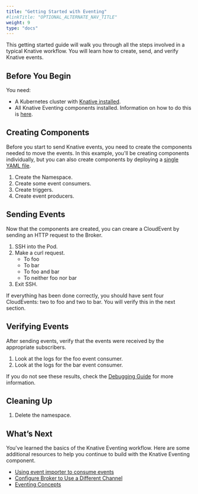 ```yaml
---
title: "Getting Started with Eventing"
#linkTitle: "OPTIONAL_ALTERNATE_NAV_TITLE"
weight: 9
type: "docs"
---
```


This getting started guide will walk you through all the steps involved in a typical Knative workflow. You will learn how to create, send, and verify Knative events.

## Before You Begin

You need:

- A Kubernetes cluster with [Knative installed](https://knative.dev/docs/install/index.html).
- All Knative Eventing components installed. Information on how to do this is [here](https://knative.dev/docs/install/knative-custom-install/). 

## Creating Components

Before you start to send Knative events, you need to create the components needed to move the events. In this example, you'll be creating components individually, but you can also create components by deploying a [single YAML file](https://raw.githubusercontent.com/akashrv/docs/qs/docs/eventing/samples/hello-world/quick-start.yaml).

1. Create the Namespace.
2. Create some event consumers.
3. Create triggers.
4. Create event producers.


## Sending Events

Now that the components are created, you can creare a CloudEvent by sending an HTTP request to the Broker.

1. SSH into the Pod.
2. Make a curl request. 
	- To foo
	- To bar
	- To foo and bar
	- To neither foo nor bar
3. Exit SSH.

If everything has been done correctly, you should have sent four CloudEvents: two to foo and two to bar. You will verify this in the next section.

## Verifying Events

After sending events, verify that the events were received by the appropriate subscribers.

1. Look at the logs for the foo event consumer.
2. Look at the logs for the bar event consumer.

If you do not see these results, check the [Debugging Guide](TODO) for more information.

## Cleaning Up

1. Delete the namespace.

## What’s Next 

You've learned the basics of the Knative Eventing workflow. Here are some additional resources to help you continue to build with the Knative Eventing component.

- [Using event importer to consume events](TODO)
- [Configure Broker to Use a Different Channel](TODO)
- [Eventing Concepts](TODO) 


